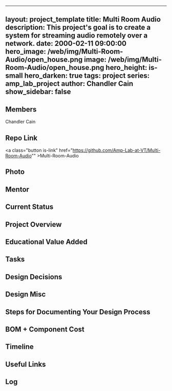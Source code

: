 
---
layout: project_template
title: Multi Room Audio
description: This project's goal is to create a system for streaming audio remotely over a network. 
date: 2000-02-11 09:00:00
hero_image: /web/img/Multi-Room-Audio/open_house.png
image: /web/img/Multi-Room-Audio/open_house.png
hero_height: is-small
hero_darken: true
tags: project
series: amp_lab_project
author: Chandler Cain
show_sidebar: false
---



## Members
Chandler Cain

## Repo Link
<a class="button is-link" href="https://github.com/Amp-Lab-at-VT/Multi-Room-Audio"" >Multi-Room-Audio</a>

## Photo

## Mentor

## Current Status

## Project Overview


## Educational Value Added


## Tasks

## Design Decisions

## Design Misc

## Steps for Documenting Your Design Process

## BOM + Component Cost

## Timeline

## Useful Links

## Log
            
